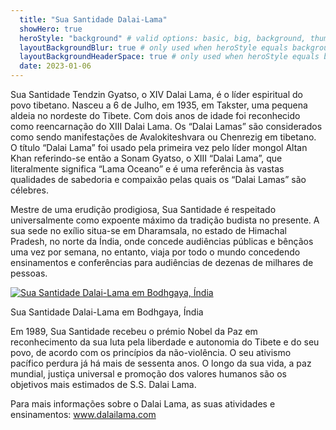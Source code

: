 ```yaml
---
  title: "Sua Santidade Dalai-Lama"
  showHero: true
  heroStyle: "background" # valid options: basic, big, background, thumbAndBackground
  layoutBackgroundBlur: true # only used when heroStyle equals background or thumbAndBackground
  layoutBackgroundHeaderSpace: true # only used when heroStyle equals background
  date: 2023-01-06
---
```


Sua Santidade Tendzin Gyatso, o XIV Dalai Lama, é o líder espiritual do povo tibetano. Nasceu a 6 de Julho, em 1935, em Takster, uma pequena aldeia no nordeste do Tibete. Com dois anos de idade foi reconhecido como reencarnação do XIII Dalai Lama. Os “Dalai Lamas” são considerados como sendo manifestações de Avalokiteshvara ou Chenrezig em tibetano. O título “Dalai Lama” foi usado pela primeira vez pelo líder mongol Altan Khan referindo-se então a Sonam Gyatso, o XIII “Dalai Lama”, que literalmente significa “Lama Oceano” e é uma referência às vastas qualidades de sabedoria e compaixão pelas quais os “Dalai Lamas” são célebres. 

Mestre de uma erudição prodigiosa, Sua Santidade é respeitado universalmente como expoente máximo da tradição budista no presente. A sua sede no exílio situa-se em Dharamsala, no estado de Himachal Pradesh, no norte da Índia, onde concede audiências públicas e bênçãos uma vez por semana, no entanto, viaja por todo o mundo concedendo ensinamentos e conferências para audiências de dezenas de milhares de pessoas. 

[ ![Sua Santidade Dalai-Lama em Bodhgaya, Índia](/images/img_SSDL_bodhgaya-150x150.jpg) ](http://www.songtsen.org/songtsen/wp-content/uploads/sites/2/2013/11/img_SSDL_bodhgaya.jpg)

Sua Santidade Dalai-Lama em Bodhgaya, Índia 

Em 1989, Sua Santidade recebeu o prémio Nobel da Paz em reconhecimento da sua luta pela liberdade e autonomia do Tibete e do seu povo, de acordo com os princípios da não-violência. O seu ativismo pacífico perdura já há mais de sessenta anos. O longo da sua vida, a paz mundial, justiça universal e promoção dos valores humanos são os objetivos mais estimados de S.S. Dalai Lama. 

Para mais informações sobre o Dalai Lama, as suas atividades e ensinamentos: [ www.dalailama.com ](http://www.dalailama.com)
